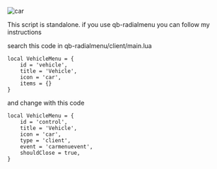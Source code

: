 ![car](https://github.com/user-attachments/assets/8c740fbb-83a4-4230-9b9f-ff75ea56d9a2)


This script is standalone. if you use qb-radialmenu you can follow my instructions

search this code in qb-radialmenu/client/main.lua

    local VehicleMenu = {
        id = 'vehicle',
        title = 'Vehicle',
        icon = 'car',
        items = {}
    }

and change with this code

    local VehicleMenu = {
        id = 'control',
        title = 'Vehicle',
        icon = 'car',
        type = 'client',
        event = 'carmenuevent',
        shouldClose = true,
    }



